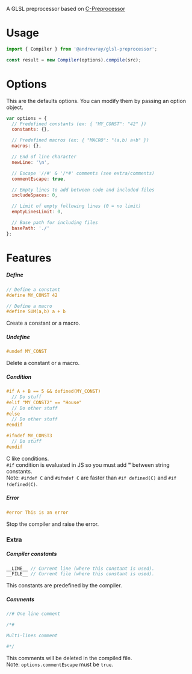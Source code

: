 A GLSL preprocessor based on [C-Preprocessor](https://github.com/ParksProjets/C-Preprocessor)

# Usage

```js
import { Compiler } from '@andrewray/glsl-preprocessor';

const result = new Compiler(options).compile(src);
```

# Options

This are the defaults options. You can modify them by passing an option object.

```js
var options = {
  // Predefined constants (ex: { "MY_CONST": "42" })
  constants: {},

  // Predefined macros (ex: { "MACRO": "(a,b) a+b" })
  macros: {},

  // End of line character
  newLine: '\n',

  // Escape '//#' & '/*#' comments (see extra/comments)
  commentEscape: true,

  // Empty lines to add between code and included files
  includeSpaces: 0,

  // Limit of empty following lines (0 = no limit)
  emptyLinesLimit: 0,

  // Base path for including files
  basePath: './'
};
```

# Features

##### Define

```glsl
// Define a constant
#define MY_CONST 42

// Define a macro
#define SUM(a,b) a + b
```

Create a constant or a macro.

##### Undefine

```glsl
#undef MY_CONST
```

Delete a constant or a macro.

##### Condition

```glsl
#if A + B == 5 && defined(MY_CONST)
  // Do stuff
#elif "MY_CONST2" == "House"
  // Do other stuff
#else
  // Do other stuff
#endif

#ifndef MY_CONST3
  // Do stuff
#endif
```

C like conditions.  
`#if` condition is evaluated in JS so you must add **"** between string
constants.  
Note: `#ifdef C` and `#ifndef C` are faster than `#if defined(C)` and `#if !defined(C)`.

##### Error

```glsl
#error This is an error
```

Stop the compiler and raise the error.

### Extra

##### Compiler constants

```glsl
__LINE__ // Current line (where this constant is used).
__FILE__ // Current file (where this constant is used).
```

This constants are predefined by the compiler.

##### Comments

```glsl
//# One line comment

/*#

Multi-lines comment

#*/
```

This comments will be deleted in the compiled file.  
Note: `options.commentEscape` must be `true`.
